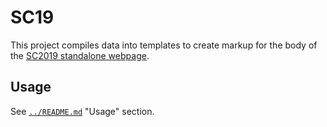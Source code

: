 # SC19

This project compiles data into templates to create markup for the body of the [SC2019 standalone webpage][tacc-sc19].

## Usage

See [`../README.md`](../README.md) "Usage" section.


[tacc-sc19]: https://www.tacc.utexas.edu/sc19 "TACC: Super Computing 2019"
